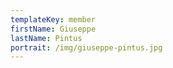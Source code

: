 ```yaml
---
templateKey: member
firstName: Giuseppe
lastName: Pintus
portrait: /img/giuseppe-pintus.jpg
---
```

